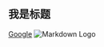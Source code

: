 ## 我是标题
[Google](https://www.google.com)
![Markdown Logo](https://www.msxf.com/img/consumer/工作动态.png)